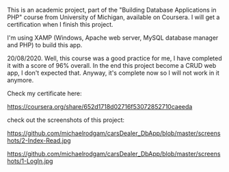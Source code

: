 This is an academic project, part of the "Building Database Applications in PHP" course from University of Michigan, available on Coursera. I will get a certification when I finish this project.

I'm using XAMP (Windows, Apache web server, MySQL database manager and PHP) to build this app.

20/08/2020. Well, this course was a good practice for me, I have completed it with a score of 96% overall. In the end this project become a CRUD web app, I don't expected that. Anyway, it's complete now so I will not work in it anymore.

Check my certificate here: 

https://coursera.org/share/652d1718d02716f53072852710caeeda

check out the screenshots of this project:

https://github.com/michaelrodgam/carsDealer_DbApp/blob/master/screenshots/2-Index-Read.jpg

https://github.com/michaelrodgam/carsDealer_DbApp/blob/master/screenshots/1-LogIn.jpg
